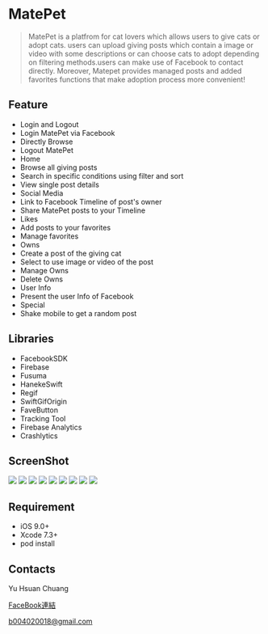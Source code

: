 MatePet
======
>MatePet is a platfrom for cat lovers which allows users to give cats or adopt cats. users can upload giving posts which contain a image or video with some descriptions or can choose cats to adopt depending on filtering methods.users can make use of Facebook to contact directly. Moreover, Matepet provides managed posts and added favorites functions that make adoption process more convenient!

Feature
------
* Login and Logout
 * Login MatePet via Facebook
 * Directly Browse
 * Logout MatePet
* Home
 * Browse all giving posts
 * Search in specific conditions using filter and sort
 * View single post details
* Social Media
 * Link to Facebook Timeline of post's owner
 * Share MatePet posts to your Timeline
* Likes
 * Add posts to your favorites 
 * Manage favorites
* Owns
 * Create a post of the giving cat
 * Select to use image or video of the post
 * Manage Owns
 * Delete Owns
* User Info
 * Present the user Info of Facebook
* Special 
 * Shake mobile to get a random post

Libraries
------
* FacebookSDK
* Firebase
* Fusuma
* HanekeSwift
* Regif
* SwiftGifOrigin
* FaveButton
* Tracking Tool
 * Firebase Analytics
 * Crashlytics

ScreenShot
------
![](http://imgur.com/oHl0gMJ.jpg)
![](http://imgur.com/i9eTW8P.jpg)
![](http://i.imgur.com/8dUxVP5.jpg)
![](http://i.imgur.com/RnTT5pN.jpg)
![](http://i.imgur.com/jqut8BQ.jpg)
![](http://i.imgur.com/y2Bo7fJ.jpg)
![](http://i.imgur.com/d3tZhRW.jpg)
![](http://i.imgur.com/b2LeQuf.jpg)
![](http://i.imgur.com/C6wfmXP.jpg)


Requirement
------
* iOS 9.0+
* Xcode 7.3+
* pod install

Contacts
------
Yu Hsuan Chuang

[FaceBook連結](http://www.dushibaiyu.com)

<b004020018@gmail.com>

